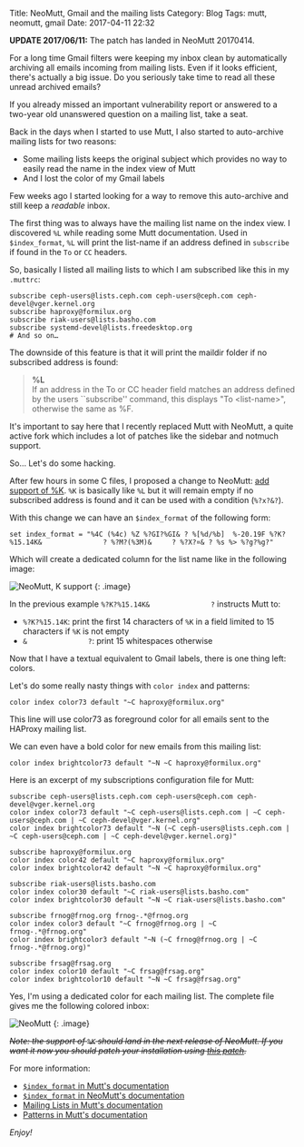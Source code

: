 Title: NeoMutt, Gmail and the mailing lists
Category: Blog
Tags: mutt, neomutt, gmail
Date: 2017-04-11 22:32

<div class="alert-info">
   <strong>UPDATE 2017/06/11:</strong> The patch has landed in NeoMutt 20170414.
</div>

For a long time Gmail filters were keeping my inbox clean by automatically
archiving all emails incoming from mailing lists. Even if it looks efficient,
there's actually a big issue.  Do you seriously take time to read all these
unread archived emails?

If you already missed an important vulnerability report or answered to a
two-year old unanswered question on a mailing list, take a seat.

Back in the days when I started to use Mutt, I also started to auto-archive
mailing lists for two reasons:

* Some mailing lists keeps the original subject which provides no way to
  easily read the name in the index view of Mutt
* And I lost the color of my Gmail labels

Few weeks ago I started looking for a way to remove this auto-archive and still
keep a _readable_ inbox.

The first thing was to always have the mailing list name on the index view.
I discovered `%L` while reading some Mutt documentation. Used in
`$index_format`, `%L` will print the list-name if an address defined in
`subscribe` if found in the `To` or `CC` headers.

So, basically I listed all mailing lists to which I am subscribed like this in
my `.muttrc`:

``` mutt
subscribe ceph-users@lists.ceph.com ceph-users@ceph.com ceph-devel@vger.kernel.org
subscribe haproxy@formilux.org
subscribe riak-users@lists.basho.com
subscribe systemd-devel@lists.freedesktop.org
# And so on…
```

The downside of this feature is that it will print the maildir folder if no
subscribed address is found:

> **%L**  
>   If an address in the To or CC header field matches an address defined by the
>   users ``subscribe'' command, this displays "To &lt;list-name&gt;", otherwise the
>   same as %F.

It's important to say here that I recently replaced Mutt with NeoMutt, a quite
active fork which includes a lot of patches like the sidebar and notmuch
support.

So… Let's do some hacking.

After few hours in some C files, I proposed a change to NeoMutt: [add support of
%K](https://github.com/neomutt/neomutt/pull/452). `%K` is basically like `%L`
but it will remain empty if no subscribed address is found and it can be used
with a condition (`%?x?&?`).

With this change we can have an `$index_format` of the following form:

``` muttrc
set index_format = "%4C (%4c) %Z %?GI?%GI& ? %[%d/%b]  %-20.19F %?K?%15.14K&               ? %?M?(%3M)&     ? %?X?¤& ? %s %> %?g?%g?"
```

Which will create a dedicated column for the list name like in the following
image:

![NeoMutt, K support]({attach}neomutt-k.png)
{: .image}

In the previous example `%?K?%15.14K&               ?` instructs Mutt to:

 * `%?K?%15.14K`: print the first 14 characters of `%K` in a field limited to 15 characters if `%K` is not empty
 * `&               ?`: print 15 whitespaces otherwise

Now that I have a textual equivalent to Gmail labels, there is one thing left: colors.

Let's do some really nasty things with `color index` and patterns:

``` muttrc
color index color73 default "~C haproxy@formilux.org"
```

This line will use color73 as foreground color for all emails sent to the
HAProxy mailing list.

We can even have a bold color for new emails from this mailing list:

``` muttrc
color index brightcolor73 default "~N ~C haproxy@formilux.org"
```

Here is an excerpt of my subscriptions configuration file for Mutt:

``` muttrc
subscribe ceph-users@lists.ceph.com ceph-users@ceph.com ceph-devel@vger.kernel.org
color index color73 default "~C ceph-users@lists.ceph.com | ~C ceph-users@ceph.com | ~C ceph-devel@vger.kernel.org"
color index brightcolor73 default "~N (~C ceph-users@lists.ceph.com | ~C ceph-users@ceph.com | ~C ceph-devel@vger.kernel.org)"

subscribe haproxy@formilux.org
color index color42 default "~C haproxy@formilux.org"
color index brightcolor42 default "~N ~C haproxy@formilux.org"

subscribe riak-users@lists.basho.com
color index color30 default "~C riak-users@lists.basho.com"
color index brightcolor30 default "~N ~C riak-users@lists.basho.com"

subscribe frnog@frnog.org frnog-.*@frnog.org
color index color3 default "~C frnog@frnog.org | ~C frnog-.*@frnog.org"
color index brightcolor3 default "~N (~C frnog@frnog.org | ~C frnog-.*@frnog.org)"

subscribe frsag@frsag.org
color index color10 default "~C frsag@frsag.org"
color index brightcolor10 default "~N ~C frsag@frsag.org"
```

Yes, I'm using a dedicated color for each mailing list. The complete file gives me the following colored inbox:

![NeoMutt]({attach}neomutt.png)
{: .image}

<del>_Note: the support of `%K` should land in the next release of NeoMutt. If you
want it now you should patch your installation using
[this patch](https://github.com/neomutt/neomutt/commit/6be374b7e8d2b1d794b05836493ddf62dd9b427e.patch)._</del>

For more information:

* [`$index_format` in Mutt's documentation](http://www.mutt.org/doc/manual/#index-format)
* [`$index_format` in NeoMutt's documentation](https://www.neomutt.org/guide/reference#index-format)
* [Mailing Lists in Mutt's documentation](http://www.mutt.org/doc/manual/#lists)
* [Patterns in Mutt's documentation](http://www.mutt.org/doc/manual/#patterns)

_Enjoy!_
